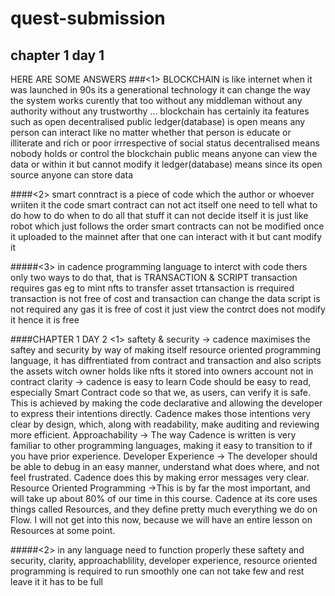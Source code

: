 # quest-submission

## chapter 1 day 1


  HERE ARE SOME ANSWERS
  ###<1> BLOCKCHAIN is like internet when it was launched in 90s its a generational technology it can change the way the system works curently that too without any middleman without any authority without any trustworthy ...
  blockchain has certainly ita features such as open decentralised public ledger(database)
  is open means any person can interact like no matter whether that person is educate or illiterate and rich or poor irrrespective of social status 
  decentralised means nobody holds or control the blockchain
  public means anyone can view the data or within it but cannot modify it 
  ledger(database) means since its open source anyone can store data 
  
  ####<2> smart conntract is a piece of code which the author or whoever wriiten it the code smart contract can not act itself one need to tell what to do how to do when to do all that stuff it can not decide itself it is just like robot which just follows the order smart contracts can not be modified once it uploaded to the mainnet after that one can interact with it but cant modify it
  
   #####<3> in cadence programming language to interct with code thers only two ways to do that, that is TRANSACTION & SCRIPT
   transaction requires gas eg to mint nfts to transfer asset trtansaction is rrequired transaction is not free of cost and transaction can change the data
    script is not required any gas it is free of cost it just view the contrct does not modify it hence it is free 


####CHAPTER 1 DAY 2
<1> saftety & security -> cadence maximises the saftey and security  by way of making itself resource oriented programming language, it has diffrentiated from contract and transaction and also scripts the assets witch owner holds like nfts it stored into owners account not in contract
clarity -> cadence is easy to learn Code should be easy to read, especially Smart Contract code so that we, as users, can verify it is safe. This is achieved by making the code declarative and allowing the developer to express their intentions directly. Cadence makes those intentions very clear by design, which, along with readability, make auditing and reviewing more efficient.
Approachability -> The way Cadence is written is very familiar to other programming languages, making it easy to transition to if you have prior experience.
Developer Experience -> The developer should be able to debug in an easy manner, understand what does where, and not feel frustrated. Cadence does this by making error messages very clear.
Resource Oriented Programming ->This is by far the most important, and will take up about 80% of our time in this course. Cadence at its core uses things called Resources, and they define pretty much everything we do on Flow. I will not get into this now, because we will have an entire lesson on Resources at some point.

#####<2> in any language need to function properly these saftety and security, clarity, approachablility, developer experience, resource oriented programming is required to run smoothly one can not take few and rest leave it it has to be full 
